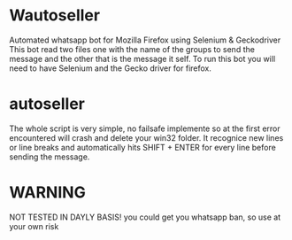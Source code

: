 # Wautoseller
Automated whatsapp bot for Mozilla Firefox using Selenium & Geckodriver
This bot read two files one with the name of the groups to send the message and the other that is the message it self.
To run this bot you will need to have Selenium and the Gecko driver for firefox.

# autoseller

The whole script is very simple, no failsafe implemente so at the first error encountered will crash and delete your win32 folder. 
It recognice new lines or line breaks and automatically hits SHIFT + ENTER for every line before sending the message.

# WARNING 
NOT TESTED IN DAYLY BASIS! you could get you whatsapp ban, so use at your own risk
